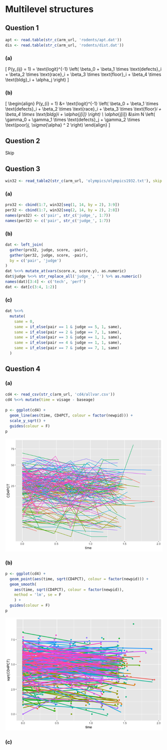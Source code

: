 Multilevel structures
================

## Question 1

``` r
apt <- read.table(str_c(arm_url, 'rodents/apt.dat'))
dis <- read.table(str_c(arm_url, 'rodents/dist.dat'))
```

### (a)

\[
P(y_{ij} = 1) = \text{logit}^{-1} \left( \beta_0 + \beta_1 \times \text{defects}_i + \beta_2 \times \text{race}_i + \beta_3 \times \text{floor}_i + \beta_4 \times \text{bldg}_i + \alpha_j \right)
\]

### (b)

\[
\begin{align}
P(y_{i} = 1) &= \text{logit}^{-1} \left( \beta_0 + \beta_1 \times \text{defects}_i + \beta_2 \times \text{race}_i + \beta_3 \times \text{floor}_i + \beta_4 \times \text{bldg}_i + \alpha_{j[i]} \right) \\
\alpha_{j[i]} &\sim N \left( \gamma_0 + \gamma_1 \times \text{defects}_j + \gamma_2 \times \text{poor}_j, \sigma_{\alpha} ^ 2 \right)
\end{align}
\]

## Question 2

Skip

## Question 3

``` r
win32 <- read_table2(str_c(arm_url, 'olympics/olympics1932.txt'), skip = 20)
```

### (a)

``` r
pro32 <- cbind(1:7, win32[seq(1, 14, by = 2), 3:9])
per32 <- cbind(1:7, win32[seq(2, 14, by = 2), 2:8])
names(pro32) <- c('pair', str_c('judge_', 1:7))
names(per32) <- c('pair', str_c('judge_', 1:7))
```

### (b)

``` r
dat <- left_join(
  gather(pro32, judge, score, -pair),
  gather(per32, judge, score, -pair),
  by = c('pair', 'judge')
)
dat %<>% mutate_at(vars(score.x, score.y), as.numeric)
dat$judge %<>% str_replace_all('judge_', '') %>% as.numeric()
names(dat)[3:4] <- c('tech', 'perf')
dat <- dat[c(3:4, 1:2)]
```

### (c)

``` r
dat %<>%
  mutate(
    same = 0,
    same = if_else(pair == 1 & judge == 5, 1, same),
    same = if_else(pair == 2 & judge == 7, 1, same),
    same = if_else(pair == 3 & judge == 1, 1, same),
    same = if_else(pair == 4 & judge == 1, 1, same),
    same = if_else(pair == 7 & judge == 7, 1, same)
  )
```

## Question 4

### (a)

``` r
cd4 <- read_csv(str_c(arm_url, 'cd4/allvar.csv'))
cd4 %<>% mutate(time = visage - baseage)

p <- ggplot(cd4) +
  geom_line(aes(time, CD4PCT, colour = factor(newpid))) +
  scale_y_sqrt() +
  guides(colour = F)
p
```

![](../arm_fig/arm11-q04a-1.png)<!-- -->

### (b)

``` r
p <- ggplot(cd4) +
  geom_point(aes(time, sqrt(CD4PCT), colour = factor(newpid))) +
  geom_smooth(
    aes(time, sqrt(CD4PCT), colour = factor(newpid)),
    method = 'lm', se = F
    ) +
  guides(colour = F)
p
```

![](../arm_fig/arm11-q04b-1.png)<!-- -->

### (c)
